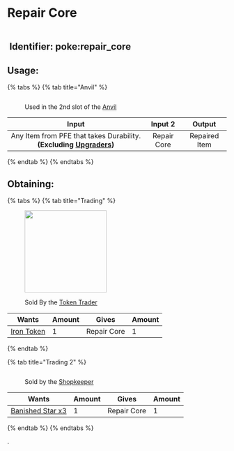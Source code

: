 # Repair Core

<figure><img src="https://github.com/ItsMePok/PFE/assets/136857747/f15d8501-f297-4a77-b6de-3681297cdb09" alt=""><figcaption></figcaption></figure>

## <img src="https://minecraft.wiki/images/Name_Tag_JE2_BE2.png?cbdc1" alt="" data-size="line"> Identifier: **poke:repair\_core** <a href="#identifier" id="identifier"></a>

## Usage:

{% tabs %}
{% tab title="Anvil" %}
<figure><img src="https://minecraft.wiki/images/thumb/Anvil_(N)_BE3.png/150px-Anvil_(N)_BE3.png?30415" alt=""><figcaption><p>Used in the 2nd slot of the <a href="https://minecraft.wiki/w/Anvil#Repairing_and_renaming_items">Anvil</a></p></figcaption></figure>

|                                                 Input                                                |                                                                Input 2                                                               |     Output    |
| :--------------------------------------------------------------------------------------------------: | :----------------------------------------------------------------------------------------------------------------------------------: | :-----------: |
| Any Item from PFE that takes Durability. **(Excluding** [**Upgraders**](../../tools/upgraders/)**)** | <img src="https://github.com/ItsMePok/PFE/assets/136857747/f15d8501-f297-4a77-b6de-3681297cdb09" alt="" data-size="line">Repair Core | Repaired Item |
{% endtab %}
{% endtabs %}

## Obtaining:

{% tabs %}
{% tab title="Trading" %}


<figure><img src="https://github.com/ItsMePok/PFE/assets/136857747/e617b7b6-e886-44d4-9124-01af48928695" alt="" width="188"><figcaption><p>Sold By the <a href="../../mobs/traders/token-trader.md">Token Trader</a></p></figcaption></figure>

<table><thead><tr><th>Wants</th><th data-type="number">Amount</th><th>Gives</th><th data-type="number">Amount</th></tr></thead><tbody><tr><td><a href="../tokens/iron-token.md"><img src="https://github.com/ItsMePok/PFE/assets/136857747/aa3d5a31-9866-4bd1-bc09-ba7fa6775f7e" alt="" data-size="line">Iron Token</a></td><td>1</td><td><img src="https://github.com/ItsMePok/PFE/assets/136857747/f15d8501-f297-4a77-b6de-3681297cdb09" alt="" data-size="line">Repair Core</td><td>1</td></tr></tbody></table>
{% endtab %}

{% tab title="Trading 2" %}




<figure><img src="https://github.com/ItsMePok/PFE/assets/136857747/fe224e70-cbe3-4056-ad9f-48367bd2edd4" alt=""><figcaption><p>Sold by the <a href="../../mobs/traders/shopkeeper.md">Shopkeeper</a></p></figcaption></figure>

<table><thead><tr><th>Wants</th><th data-type="number">Amount</th><th>Gives</th><th data-type="number">Amount</th></tr></thead><tbody><tr><td><a href="../banished-stars/banished-star-x3.md"><img src="https://github.com/ItsMePok/PFE/assets/136857747/1174ceba-b39a-420f-bc70-6d78bcbe5951" alt="" data-size="line">Banished Star x3</a></td><td>1</td><td><img src="https://github.com/ItsMePok/PFE/assets/136857747/f15d8501-f297-4a77-b6de-3681297cdb09" alt="" data-size="line">Repair Core</td><td>1</td></tr></tbody></table>
{% endtab %}
{% endtabs %}

.
